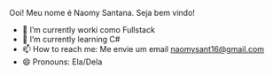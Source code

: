 Ooi! Meu nome é Naomy Santana. Seja bem vindo!

- 🔭 I’m currently worki como Fullstack
- 🌱 I’m currently learning  C#
- 📫 How to reach me: Me envie um email naomysant16@gmail.com
- 😄 Pronouns: Ela/Dela
